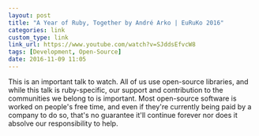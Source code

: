 ```yaml
---
layout: post
title: "A Year of Ruby, Together by André Arko | EuRuKo 2016"
categories: link
custom_type: link
link_url: https://www.youtube.com/watch?v=SJddsEfvcW8
tags: [Development, Open-Source]
date: 2016-11-09 11:05
---
```


This is an important talk to watch. All of us use open-source libraries, and while this talk is ruby-specific, our support and contribution to the communities we belong to is important. Most open-source software is worked on people's free time, and even if they're currently being paid by a company to do so, that's no guarantee it'll continue forever nor does it absolve our responsibility to help.